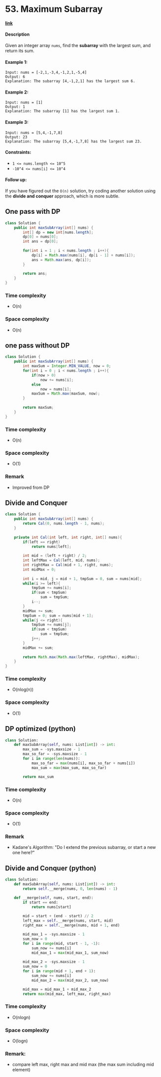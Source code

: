 # 53. Maximum Subarray

#### [link](https://leetcode.com/problems/maximum-subarray/) 

#### Description
Given an integer array `nums`, find the **subarray** with the largest sum, and return its sum.

#### Example 1:
```
Input: nums = [-2,1,-3,4,-1,2,1,-5,4]
Output: 6
Explanation: The subarray [4,-1,2,1] has the largest sum 6.
```
#### Example 2:
```
Input: nums = [1]
Output: 1
Explanation: The subarray [1] has the largest sum 1.
```
#### Example 3:
```
Input: nums = [5,4,-1,7,8]
Output: 23
Explanation: The subarray [5,4,-1,7,8] has the largest sum 23.
```

#### Constraints:
* `1 <= nums.length <= 10^5`
* `-10^4 <= nums[i] <= 10^4`

#### Follow up:
If you have figured out the `O(n)` solution, try coding another solution using the **divide and conquer** approach, which is more subtle.

## One pass with DP
```java
class Solution {
    public int maxSubArray(int[] nums) {
        int[] dp = new int[nums.length];
        dp[0] = nums[0];
        int ans = dp[0];
        
        for(int i = 1 ; i < nums.length ; i++){
            dp[i] = Math.max(nums[i], dp[i - 1] + nums[i]);
            ans = Math.max(ans, dp[i]);
        }
        
        return ans;
    }
}
```
### Time complexity
* O(n)
### Space complexity
* O(n)

## one pass without DP
```java
class Solution {
    public int maxSubArray(int[] nums) {
        int maxSum = Integer.MIN_VALUE, now = 0;
        for(int i = 0 ; i < nums.length ; i++){
            if(now > 0)
                now += nums[i];
            else
                now = nums[i];
            maxSum = Math.max(maxSum, now);
        }
        
        return maxSum;
    }
}
```
### Time complexity
* O(n)
### Space complexity
* O(1)
### Remark
* Improved from DP

## Divide and Conquer
```java
class Solution {
    public int maxSubArray(int[] nums) {
        return Cal(0, nums.length - 1, nums);
    }
    
    private int Cal(int left, int right, int[] nums){
        if(left == right)
            return nums[left];
        
        int mid = (left + right) / 2;
        int leftMax = Cal(left, mid, nums);
        int rightMax = Cal(mid + 1, right, nums);
        int midMax = 0;
        
        int i = mid, j = mid + 1, tmpSum = 0, sum = nums[mid];
        while(i >= left){
            tmpSum += nums[i];
            if(sum < tmpSum)
                sum = tmpSum;
            i--;
        }
        midMax += sum;
        tmpSum = 0; sum = nums[mid + 1];
        while(j <= right){
            tmpSum += nums[j];
            if(sum < tmpSum)
                sum = tmpSum;
            j++;
        }
        midMax += sum;
        
        return Math.max(Math.max(leftMax, rightMax), midMax);
    }
}
```
### Time complexity
* O(nlog(n))
### Space complexity
* O(1)

## DP optimized (python)
```python
class Solution:
    def maxSubArray(self, nums: List[int]) -> int:
        max_sum = -sys.maxsize - 1
        max_so_far = -sys.maxsize - 1
        for i in range(len(nums)):
            max_so_far = max(nums[i], max_so_far + nums[i])
            max_sum = max(max_sum, max_so_far)

        return max_sum
```
### Time complexity
* O(n)
### Space complexity
* O(1)
### Remark
* Kadane's Algorithm: "Do I extend the previous subarray, or start a new one here?"

## Divide and Conquer (python)
```python
class Solution:
    def maxSubArray(self, nums: List[int]) -> int:
        return self.__merge(nums, 0, len(nums) - 1)

    def __merge(self, nums, start, end):
        if start == end:
            return nums[start]
        
        mid = start + (end - start) // 2
        left_max = self.__merge(nums, start, mid)
        right_max = self.__merge(nums, mid + 1, end)

        mid_max_1 = -sys.maxsize - 1
        sum_now = 0
        for i in range(mid, start - 1, -1):
            sum_now += nums[i]
            mid_max_1 = max(mid_max_1, sum_now)
            
        mid_max_2 = -sys.maxsize - 1
        sum_now = 0
        for i in range(mid + 1, end + 1):
            sum_now += nums[i]
            mid_max_2 = max(mid_max_2, sum_now)

        mid_max = mid_max_1 + mid_max_2
        return max(mid_max, left_max, right_max)
```
### Time complexity
* O(nlogn)
### Space complexity
* O(logn)
### Remark:
* compare left max, right max and mid max (the max sum including mid element)